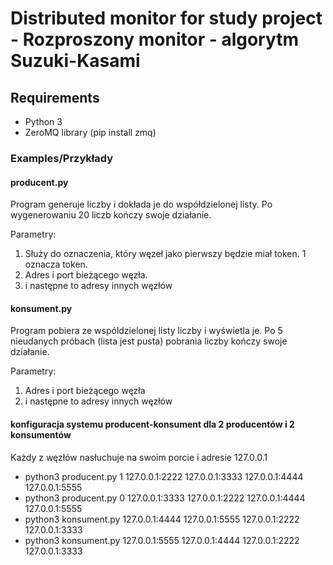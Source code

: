 # Distributed monitor for study project - Rozproszony monitor - algorytm Suzuki-Kasami


## Requirements
- Python 3
- ZeroMQ library (pip install zmq)


### Examples/Przykłady


#### producent.py
Program generuje liczby i dokłada je do współdzielonej listy. Po wygenerowaniu 20 liczb kończy swoje działanie.

Parametry:
1. Służy do oznaczenia, który węzeł jako pierwszy będzie miał token. 1 oznacza token.
2. Adres i port bieżącego węzła.
3. i następne to adresy innych węzłów

#### konsument.py
Program pobiera ze wspóldzielonej listy liczby i wyświetla je. Po 5 nieudanych próbach (lista jest pusta) pobrania liczby kończy swoje działanie.

Parametry:
1. Adres i port bieżącego węzła
2. i następne to adresy innych węzłów

#### konfiguracja systemu producent-konsument dla 2 producentów i 2 konsumentów
Każdy z węzłów nasłuchuje na swoim porcie i adresie 127.0.0.1

- python3 producent.py 1 127.0.0.1:2222 127.0.0.1:3333 127.0.0.1:4444 127.0.0.1:5555
- python3 producent.py 0 127.0.0.1:3333 127.0.0.1:2222 127.0.0.1:4444 127.0.0.1:5555
- python3 konsument.py 127.0.0.1:4444 127.0.0.1:5555 127.0.0.1:2222 127.0.0.1:3333
- python3 konsument.py 127.0.0.1:5555 127.0.0.1:4444 127.0.0.1:2222 127.0.0.1:3333

